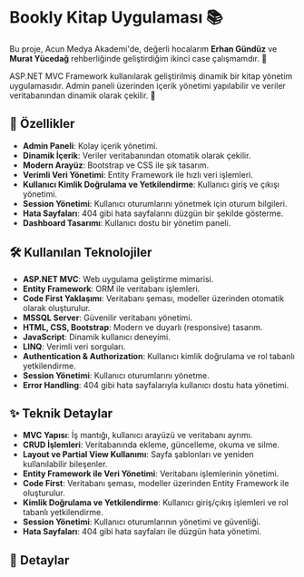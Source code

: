 # Bookly Kitap Uygulaması 📚

Bu proje, Acun Medya Akademi'de, değerli hocalarım **Erhan Gündüz** ve **Murat Yücedağ** rehberliğinde geliştirdiğim ikinci case çalışmamdır. 🌟

ASP.NET MVC Framework kullanılarak geliştirilmiş dinamik bir kitap yönetim uygulamasıdır. Admin paneli üzerinden içerik yönetimi yapılabilir ve veriler veritabanından dinamik olarak çekilir. 🚀

## 🚀 Özellikler
- **Admin Paneli**: Kolay içerik yönetimi.
- **Dinamik İçerik**: Veriler veritabanından otomatik olarak çekilir.
- **Modern Arayüz**: Bootstrap ve CSS ile şık tasarım.
- **Verimli Veri Yönetimi**: Entity Framework ile hızlı veri işlemleri.
- **Kullanıcı Kimlik Doğrulama ve Yetkilendirme**: Kullanıcı giriş ve çıkışı yönetimi.
- **Session Yönetimi**: Kullanıcı oturumlarını yönetmek için oturum bilgileri.
- **Hata Sayfaları**: 404 gibi hata sayfalarını düzgün bir şekilde gösterme.
- **Dashboard Tasarımı**: Kullanıcı dostu bir yönetim paneli.

## 🛠️ Kullanılan Teknolojiler
- **ASP.NET MVC**: Web uygulama geliştirme mimarisi.
- **Entity Framework**: ORM ile veritabanı işlemleri.
- **Code First Yaklaşımı**: Veritabanı şeması, modeller üzerinden otomatik olarak oluşturulur.
- **MSSQL Server**: Güvenilir veritabanı yönetimi.
- **HTML, CSS, Bootstrap**: Modern ve duyarlı (responsive) tasarım.
- **JavaScript**: Dinamik kullanıcı deneyimi.
- **LINQ**: Verimli veri sorguları.
- **Authentication & Authorization**: Kullanıcı kimlik doğrulama ve rol tabanlı yetkilendirme.
- **Session Yönetimi**: Kullanıcı oturumlarını yönetme.
- **Error Handling**: 404 gibi hata sayfalarıyla kullanıcı dostu hata yönetimi.

## ✨ Teknik Detaylar
- **MVC Yapısı**: İş mantığı, kullanıcı arayüzü ve veritabanı ayrımı.
- **CRUD İşlemleri**: Veritabanında ekleme, güncelleme, okuma ve silme.
- **Layout ve Partial View Kullanımı**: Sayfa şablonları ve yeniden kullanılabilir bileşenler.
- **Entity Framework ile Veri Yönetimi**: Veritabanı işlemlerinin yönetimi.
- **Code First**: Veritabanı şeması, modeller üzerinden Entity Framework ile oluşturulur.
- **Kimlik Doğrulama ve Yetkilendirme**: Kullanıcı giriş/çıkış işlemleri ve rol tabanlı yetkilendirme.
- **Session Yönetimi**: Kullanıcı oturumlarının yönetimi ve güvenliği.
- **Hata Sayfaları**: 404 gibi hata sayfaları ile düzgün hata yönetimi.

  
## 📸 Detaylar

